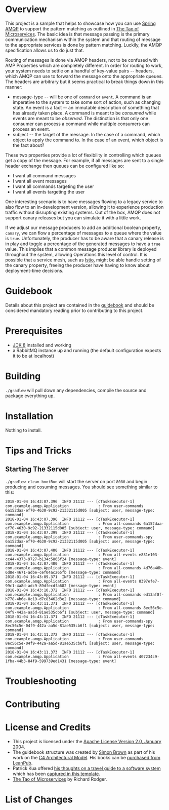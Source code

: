 # Overview
This project is a sample that helps to showcase how you can use [Spring AMQP](https://projects.spring.io/spring-amqp/) to support the pattern matching as outlined in [The Tao of Microservices](https://www.safaribooksonline.com/library/view/the-tao-of/9781617293146/).  The basic idea is that message passing is the primary communication mechanism within the system and that routing of message to the appropriate services is done by pattern matching.  Luckily, the AMQP specification allows us to do just that.

Routing of messages is done via AMQP headers, not to be confused with AMP Properties which are completely different.  In order for routing to work, your system needs to settle on a handful of key-value pairs -- headers, which AMQP can use to forward the message onto the appropriate queues.  The headers are arbitrary but it seems practical to break things down in this manner:

* message-type -- will be one of `command` or `event`.  A command is an imperative to the system to take some sort of action, such as changing state.  An event is a fact -- an immutable description of something that has already taken place.  A command is meant to be *consumed* while events are meant to be *observed*.  The distinction is that only one consumer can process a command while multiple consumers can process an event.
* subject -- the target of the message.  In the case of a command, which object to apply the command to.  In the case of an event, which object is the fact about?

These two properties provide a lot of flexibility in controlling which queues get a copy of the message.  For example, if all messages are sent to a single header exchange then queues can be configured like so:

* I want all command messages
* I want all event messages
* I want all commands targeting the user
* I want all events targeting the user

One interesting scenario is to have messages flowing to a legacy service to also flow to an in-development version, allowing it to experience production traffic without disrupting existing systems.  Out of the box, AMQP does not support canary releases but you can simulate it with a little work.

If we adjust our message producers to add an additional boolean property, `canary`, we can flow a percentage of messages to a queue where the value is `true`.  Unfortunately, the producer has to be aware that a canary release is in play and toggle a percentage of the generated messages to have a `true` value.  This implies that a common message producer library is deployed throughout the system, allowing Operations this level of control.  It is possible that a service mesh, such as [Istio](https://istio.io/), might be able handle setting of the canary property, freeing the producer have having to know about deployment-time decisions.

# Guidebook
Details about this project are contained in the [guidebook](guidebook/guidebook.md) and should be considered mandatory reading prior to contributing to this project.

# Prerequisites
* [JDK 8](http://zulu.org/) installed and working
* a RabbitMQ instance up and running (the default configuration expects it to be at localhost)

# Building
`./gradlew` will pull down any dependencies, compile the source and package everything up.

# Installation
Nothing to install.

# Tips and Tricks
## Starting The Server
`./gradlew clean bootRun` will start the server on port `8080` and begin producing and cosuming messages. You should see something similar to this:

```
2018-01-04 16:43:07.396  INFO 21112 --- [cTaskExecutor-1] com.example.amqp.Application             : From user-commands 6a152daa-ef70-4630-9c92-21332115d005 [subject: user, message-type: command]
2018-01-04 16:43:07.396  INFO 21112 --- [cTaskExecutor-1] com.example.amqp.Application             : From all-commands 6a152daa-ef70-4630-9c92-21332115d005 [subject: user, message-type: command]
2018-01-04 16:43:07.399  INFO 21112 --- [cTaskExecutor-1] com.example.amqp.Application             : From user-commands-spy 6a152daa-ef70-4630-9c92-21332115d005 [subject: user, message-type: command]
2018-01-04 16:43:07.400  INFO 21112 --- [cTaskExecutor-1] com.example.amqp.Application             : From all-events e831e103-cc44-4373-9727-b134c5865f24 [message-type: event]
2018-01-04 16:43:07.400  INFO 21112 --- [cTaskExecutor-1] com.example.amqp.Application             : From all-commands 4d76a40b-6d8e-4671-adbe-cef04ac265fb [message-type: command]
2018-01-04 16:43:09.371  INFO 21112 --- [cTaskExecutor-1] com.example.amqp.Application             : From all-events 8397efe7-99c1-4a8d-adc9-89dfecdfa682 [message-type: event]
2018-01-04 16:43:10.372  INFO 21112 --- [cTaskExecutor-1] com.example.amqp.Application             : From all-commands ed13af8f-b778-4b6e-8c19-d7c83462d3e2 [message-type: command]
2018-01-04 16:43:11.371  INFO 21112 --- [cTaskExecutor-1] com.example.amqp.Application             : From all-commands 8ec56c5e-04f9-442a-aa5d-81ae535cb6f1 [subject: user, message-type: command]
2018-01-04 16:43:11.371  INFO 21112 --- [cTaskExecutor-1] com.example.amqp.Application             : From user-commands-spy 8ec56c5e-04f9-442a-aa5d-81ae535cb6f1 [subject: user, message-type: command]
2018-01-04 16:43:11.372  INFO 21112 --- [cTaskExecutor-1] com.example.amqp.Application             : From user-commands 8ec56c5e-04f9-442a-aa5d-81ae535cb6f1 [subject: user, message-type: command]
2018-01-04 16:43:11.373  INFO 21112 --- [cTaskExecutor-1] com.example.amqp.Application             : From all-events 407234c9-1fba-44b3-84f9-599739ed1431 [message-type: event]
```

# Troubleshooting

# Contributing

# License and Credits
* This project is licensed under the [Apache License Version 2.0, January 2004](http://www.apache.org/licenses/).
* The guidebook structure was created by [Simon Brown](http://simonbrown.je/) as part of his work on the [C4 Architectural Model](https://c4model.com/).  His books can be [purchased from LeanPub](https://leanpub.com/b/software-architecture).
* Patrick Kua offered [his thoughts on a travel guide to a software system](https://www.safaribooksonline.com/library/view/oreilly-software-architecture/9781491985274/video315451.html) which has been [captured in this template](travel-guide/travel-guide.md).
* [The Tao of Microservices](https://www.safaribooksonline.com/library/view/the-tao-of/9781617293146/) by Richard Rodger.

# List of Changes
